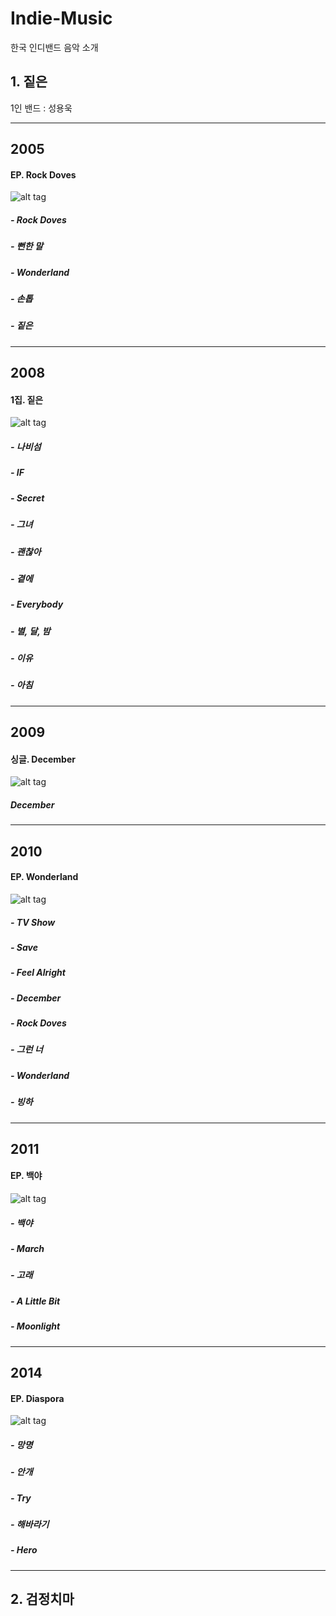 # Indie-Music
한국 인디밴드 음악 소개

## 1. 짙은

1인 밴드 : 성용욱

-------------------------------
2005
-------------------------------
#### EP. Rock Doves

![alt tag](http://www.generasia.com/w/images/9/98/Rock_Doves.jpg)

##### - Rock Doves
##### - 뻔한 말
##### - Wonderland
##### - 손톱 
##### - 짙은

-------------------------------
2008
-------------------------------
#### 1집. 짙은

![alt tag](http://cfile29.uf.tistory.com/image/152AE51B4AE3C4BAE8EBAA)

##### - 나비섬 
##### - IF
##### - Secret
##### - 그녀
##### - 괜찮아
##### - 곁에 
##### - Everybody
##### - 별, 달, 밤
##### - 이유 
##### - 아침

-------------------------------
2009
-------------------------------
#### 싱글. December

![alt tag](https://s.mxmcdn.net/images-storage/albums/0/4/8/1/4/6/27641840_350_350.jpg)

##### December 

-------------------------------
2010
-------------------------------
#### EP. Wonderland

![alt tag](http://pds20.egloos.com/pds/201012/22/72/b0146272_4d11ccd1a907d.jpg)

##### - TV Show
##### - Save
##### - Feel Alright
##### - December
##### - Rock Doves
##### - 그런 너
##### - Wonderland
##### - 빙하

-------------------------------
2011
-------------------------------
#### EP. 백야

![alt tag](http://cfile10.uf.tistory.com/image/2014613E4EEDC42914F407)

##### - 백야
##### - March
##### - 고래
##### - A Little Bit
##### - Moonlight

-------------------------------
2014
-------------------------------
#### EP. Diaspora

![alt tag](http://bimage.interpark.com/goods_image/1/7/2/8/214181728s.jpg)

##### - 망명
##### - 안개
##### - Try
##### - 해바라기
##### - Hero

-------------------------------

## 2. 검정치마

